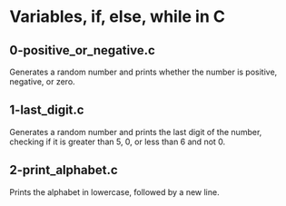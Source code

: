 # Variables, if, else, while in C

## 0-positive_or_negative.c
Generates a random number and prints whether the number is positive, negative, or zero.

## 1-last_digit.c
Generates a random number and prints the last digit of the number, checking if it is greater than 5, 0, or less than 6 and not 0.

## 2-print_alphabet.c
Prints the alphabet in lowercase, followed by a new line.
